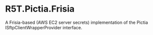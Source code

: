 # R5T.Pictia.Frisia
A Frisia-based (AWS EC2 server secrets) implementation of the Pictia ISftpClientWrapperProvider interface.
